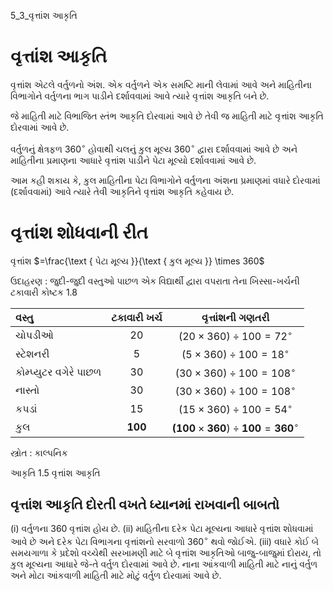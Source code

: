 5_3_વૃત્તાંશ આકૃતિ

# વૃત્તાંશ આકૃતિ

વૃત્તાંશ એટલે વર્તુળનો અંશ. એક વર્તુળને એક સમષ્ટિ માની લેવામાં આવે અને માહિતીના વિભાગોને વર્તુળના ભાગ પાડીને દર્શાવવામાં આવે ત્યારે વૃત્તાંશ આકૃતિ બને છે.

જે માહિતી માટે વિભાજિત સ્તંભ આકૃતિ દોરવામાં આવે છે તેવી જ માહિતી માટે વૃત્તાંશ આકૃતિ દોરવામાં આવે છે.

વર્તુળનું ક્ષેત્રફળ $360^{\circ}$ હોવાથી ચલનું કુલ મૂલ્ય $360^{\circ}$ દ્વારા દર્શાવવામાં આવે છે અને માહિતીના પ્રમાણના આધારે વૃત્તાંશ પાડીને પેટા મૂલ્યો દર્શાવવામાં આવે છે.

આમ કહી શકાય કે, કુલ માહિતીના પેટા વિભાગોને વર્તુળના અંશના પ્રમાણમાં વધારે દોરવામાં (દર્શાવવામાં) આવે ત્યારે તેવી આકૃતિને વૃત્તાંશ આકૃતિ કહેવાય છે.

# વૃત્તાંશ શોધવાની રીત

વૃત્તાંશ $=\frac{\text { પેટા મૂલ્ય }}{\text { કુલ મૂલ્ય }} \times 360$

ઉદાહરણ : જુદી-જુદી વસ્તુઓ પાછળ એક વિદ્યાર્થી દ્વારા વપરાતા તેના ખિસ્સા-ખર્ચની ટકાવારી કોષ્ટક 1.8

| વસ્તુ | ટકાવારી ખર્ચ | વૃત્તાંશની ગણતરી |
| :-- | :--: | :--: |
| ચોપડીઓ | 20 | $(20 \times 360) \div 100=72^{\circ}$ |
| સ્ટેશનરી | 5 | $(5 \times 360) \div 100=18^{\circ}$ |
| કોમ્પ્યુટર વગેરે પાછળ | 30 | $(30 \times 360) \div 100=108^{\circ}$ |
| નાસ્તો | 30 | $(30 \times 360) \div 100=108^{\circ}$ |
| કપડાં | 15 | $(15 \times 360) \div 100=54^{\circ}$ |
| કુલ | $\mathbf{1 0 0}$ | $\mathbf{( 1 0 0} \times \mathbf{3 6 0}) \div \mathbf{1 0 0}=\mathbf{3 6 0}^{\circ}$ |

સ્ત્રોત : કાલ્પનિક

આકૃતિ 1.5 વૃત્તાંશ આકૃતિ

## વૃત્તાંશ આકૃતિ દોરતી વખતે ધ્યાનમાં રાખવાની બાબતો

(i) વર્તુળના 360 વૃત્તાંશ હોય છે.
(ii) માહિતીના દરેક પેટા મૂલ્યના આધારે વૃત્તાંશ શોધવામાં આવે છે અને દરેક પેટા વિભાગના વૃત્તાંશનો સરવાળો $360^{\circ}$ થવો જોઈએ.
(iii) વધારે કોઈ બે સમયગાળા કે પ્રદેશો વચ્ચેથી સરખામણી માટે બે વૃત્તાંશ આકૃતિઓ બાજુ-બાજુમાં દોરાય, તો કુલ મૂલ્યના આધારે જે-તે વર્તુળ દોરવામાં આવે છે. નાના આંકવાળી માહિતી માટે નાનું વર્તુળ અને મોટા આંકવાળી માહિતી માટે મોટું વર્તુળ દોરવામાં આવે છે.

